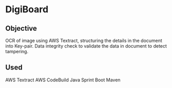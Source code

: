 # DigiBoard

## Objective
OCR of image using AWS Textract, structuring the details in the document into Key-pair. 
Data integrity check to validate the data in document to detect tampering.

## Used
AWS Textract
AWS CodeBuild
Java
Sprint Boot
Maven
